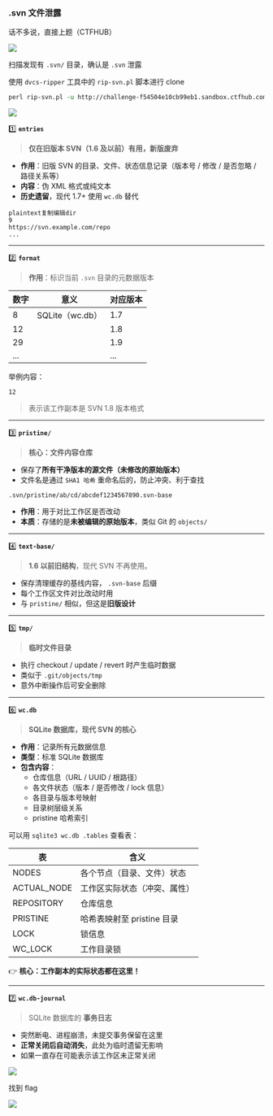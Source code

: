 ### .svn 文件泄露

话不多说，直接上题（CTFHUB）

![](https://pic1.imgdb.cn/item/6878ce9d58cb8da5c8bec1a7.png)

扫描发现有 `.svn/` 目录，确认是  `.svn`  泄露

使用 `dvcs-ripper` 工具中的 `rip-svn.pl` 脚本进行 clone

```perl
perl rip-svn.pl -u http://challenge-f54504e10cb99eb1.sandbox.ctfhub.com:10800/.svn/
```

![](https://pic1.imgdb.cn/item/6878cf9558cb8da5c8bec2bb.png)

1️⃣ **`entries`**

> **仅在旧版本 SVN（1.6 及以前）有用，新版废弃**

- **作用**：旧版 SVN 的目录、文件、状态信息记录（版本号 / 修改 / 是否忽略 / 路径关系等）
- **内容**：伪 XML 格式或纯文本
- **历史遗留**，现代 1.7+ 使用 `wc.db` 替代

```
plaintext复制编辑dir
9
https://svn.example.com/repo
...
```

------

2️⃣ **`format`**

> **作用**：标识当前 `.svn` 目录的元数据版本

| 数字 | 意义            | 对应版本 |
| ---- | --------------- | -------- |
| 8    | SQLite（wc.db） | 1.7      |
| 12   |                 | 1.8      |
| 29   |                 | 1.9      |
| ...  |                 | ...      |



举例内容：

```
12
```

> 表示该工作副本是 SVN 1.8 版本格式

------

3️⃣ **`pristine/`**

> **核心：文件内容仓库**

- 保存了**所有干净版本的源文件（未修改的原始版本）**
- 文件名是通过 `SHA1 哈希` 重命名后的，防止冲突、利于查找

```
.svn/pristine/ab/cd/abcdef1234567890.svn-base
```

- **作用**：用于对比工作区是否改动
- **本质**：存储的是**未被编辑的原始版本**，类似 Git 的 `objects/`

------

4️⃣ **`text-base/`**

> **1.6 以前旧结构**，现代 SVN 不再使用。

- 保存清理缓存的基线内容， `.svn-base` 后缀
- 每个工作区文件对比改动时用
- 与 `pristine/` 相似，但这是**旧版设计**

------

5️⃣ **`tmp/`**

> **临时文件目录**

- 执行 checkout / update / revert 时产生临时数据
- 类似于 `.git/objects/tmp`
- 意外中断操作后可安全删除

------

6️⃣ **`wc.db`**

> **SQLite 数据库，现代 SVN 的核心**

- **作用**：记录所有元数据信息
- **类型**：标准 SQLite 数据库
- **包含内容**：
  - 仓库信息（URL / UUID / 根路径）
  - 各文件状态（版本 / 是否修改 / lock 信息）
  - 各目录与版本号映射
  - 目录树层级关系
  - pristine 哈希索引

可以用 `sqlite3 wc.db .tables` 查看表：

| 表          | 含义                         |
| ----------- | ---------------------------- |
| NODES       | 各个节点（目录、文件）状态   |
| ACTUAL_NODE | 工作区实际状态（冲突、属性） |
| REPOSITORY  | 仓库信息                     |
| PRISTINE    | 哈希表映射至 pristine 目录   |
| LOCK        | 锁信息                       |
| WC_LOCK     | 工作目录锁                   |



👉 **核心：工作副本的实际状态都在这里！**

------

7️⃣ **`wc.db-journal`**

> SQLite 数据库的 **事务日志**

- 突然断电、进程崩溃，未提交事务保留在这里
- **正常关闭后自动消失**，此处为临时遗留无影响
- 如果一直存在可能表示该工作区未正常关闭

![](https://pic1.imgdb.cn/item/6878cfb258cb8da5c8bec2d7.png)

找到 flag

![](https://pic1.imgdb.cn/item/6878cff758cb8da5c8bec2f6.png)

